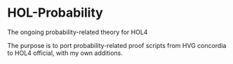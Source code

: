 # HOL-Probability
The ongoing probability-related theory for HOL4

The purpose is to port probability-related proof scripts from HVG concordia to HOL4 official, with my own additions.

